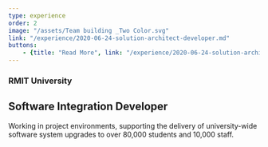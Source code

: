 ```yaml
---
type: experience
order: 2
image: "/assets/Team building _Two Color.svg"
link: "/experience/2020-06-24-solution-architect-developer.md"
buttons:
    - {title: "Read More", link: "/experience/2020-06-24-solution-architect-developer.md"}
---
```

### RMIT University
## Software Integration Developer
Working in project environments, supporting the delivery of
university-wide software system upgrades to over 80,000 students and 10,000
staff.